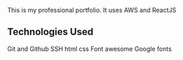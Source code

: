 <!-- # David Stefkovich's Portfolio -->

This is my professional portfolio. It uses AWS and ReactJS

## Technologies Used

Git and Github
SSH
html
css
Font awesome
Google fonts
